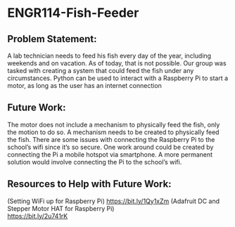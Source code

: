 # ENGR114-Fish-Feeder
## Problem Statement:
A lab technician needs to feed his fish every day of the year, including weekends and on vacation. As of today, that is not possible. Our group was tasked with creating a system that could feed the fish under any circumstances.  Python can be used to interact with a Raspberry Pi to start a motor, as long as the user  has an internet connection

## Future Work:
The motor does not include a mechanism to physically feed the fish, only the motion to do so. A mechanism needs to be created to physically feed the fish. There are some issues with connecting the Raspberry Pi to the school’s wifi since it’s so secure. One work around could be created by connecting the Pi a mobile hotspot via smartphone. A more permanent solution would involve connecting the Pi to the school’s wifi.

## Resources to Help with Future Work: 
(Setting WiFi up for Raspberry Pi) 
https://bit.ly/1Qy1xZm
(Adafruit DC and Stepper Motor HAT for Raspberry Pi)  
https://bit.ly/2u741rK 
